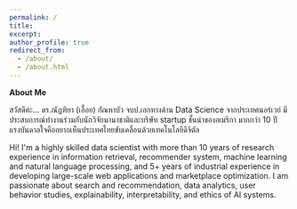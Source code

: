 ```yaml
---
permalink: /
title: 
excerpt:
author_profile: true
redirect_from: 
  - /about/
  - /about.html
---
```

<b>About Me</b>

สวัสดีค่ะ... ดร.ณัฏฑิยา (เอื้อย) กัณหาบัว จบป.เอกทางด้าน Data Science จากประเทศนอร์เวย์ มีประสบการณ์ทำงานร่วมกับนักวิจัยนานาชาติและบริษัท startup ชั้นนำของอเมริกา มากกว่า 10 ปี<br> แรงบันดาลใจคืออยากเห็นประเทศไทยขับเคลื่อนด้วยเทคโนโลยีดิจิตัล

Hi! I'm a highly skilled data scientist with more than 10 years of research experience in information retrieval, recommender system, machine learning and natural language processing, and 5+ years of industrial experience in developing large-scale web applications and marketplace optimization. I am passionate about search and recommendation, data analytics, user behavior studies, explainability, interpretability, and ethics of AI systems.